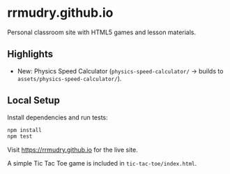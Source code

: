 # rrmudry.github.io

Personal classroom site with HTML5 games and lesson materials.

## Highlights

- New: Physics Speed Calculator (`physics-speed-calculator/` → builds to `assets/physics-speed-calculator/`).

## Local Setup

Install dependencies and run tests:

```bash
npm install
npm test
```

Visit <https://rrmudry.github.io> for the live site.

A simple Tic Tac Toe game is included in `tic-tac-toe/index.html`.
